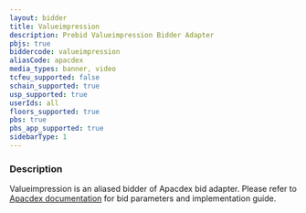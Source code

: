 ```yaml
---
layout: bidder
title: Valueimpression
description: Prebid Valueimpression Bidder Adapter
pbjs: true
biddercode: valueimpression
aliasCode: apacdex
media_types: banner, video
tcfeu_supported: false
schain_supported: true
usp_supported: true
userIds: all
floors_supported: true
pbs: true
pbs_app_supported: true
sidebarType: 1
---
```


### Description

Valueimpression is an aliased bidder of Apacdex bid adapter. Please refer to [Apacdex documentation](https://docs.prebid.org/dev-docs/bidders/apacdex) for bid parameters and implementation guide.
